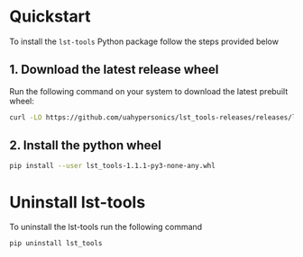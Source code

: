 # Quickstart

To install the `lst-tools` Python package follow the steps provided below

## 1. Download the latest release wheel

Run the following command on your system to download the latest prebuilt wheel:

```bash
curl -LO https://github.com/uahypersonics/lst_tools-releases/releases/latest/download/lst_tools-1.1.1-py3-none-any.whl
```

## 2. Install the python wheel

```bash
pip install --user lst_tools-1.1.1-py3-none-any.whl
```

# Uninstall lst-tools

To uninstall the lst-tools run the following command

```bash
pip uninstall lst_tools
```
